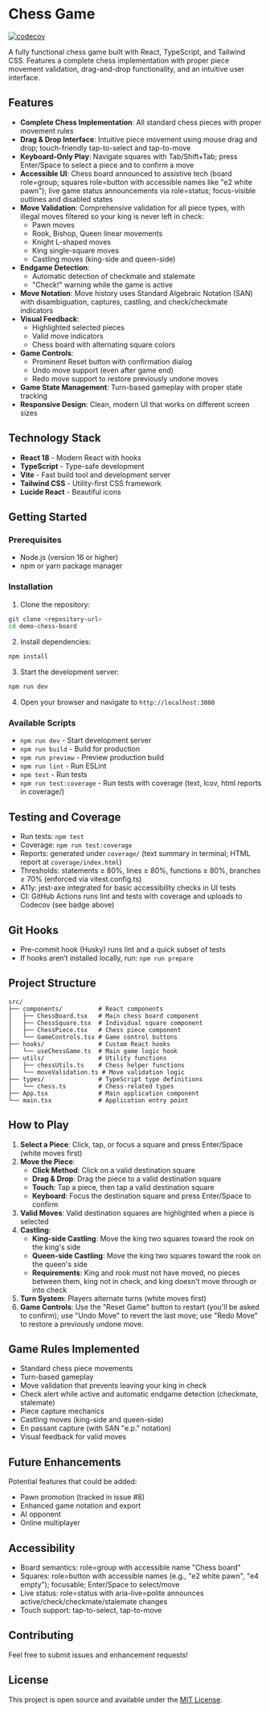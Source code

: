 # Chess Game

[![codecov](https://codecov.io/gh/nexusdrugi/demo-chess-board/branch/main/graph/badge.svg)](https://codecov.io/gh/nexusdrugi/demo-chess-board)

A fully functional chess game built with React, TypeScript, and Tailwind CSS. Features a complete chess implementation with proper piece movement validation, drag-and-drop functionality, and an intuitive user interface.

## Features

- **Complete Chess Implementation**: All standard chess pieces with proper movement rules
- **Drag & Drop Interface**: Intuitive piece movement using mouse drag and drop; touch-friendly tap-to-select and tap-to-move
- **Keyboard-Only Play**: Navigate squares with Tab/Shift+Tab; press Enter/Space to select a piece and to confirm a move
- **Accessible UI**: Chess board announced to assistive tech (board role=group; squares role=button with accessible names like "e2 white pawn"); live game status announcements via role=status; focus-visible outlines and disabled states
- **Move Validation**: Comprehensive validation for all piece types, with illegal moves filtered so your king is never left in check:
  - Pawn moves
  - Rook, Bishop, Queen linear movements
  - Knight L-shaped moves
  - King single-square moves
  - Castling moves (king-side and queen-side)
- **Endgame Detection**:
  - Automatic detection of checkmate and stalemate
  - "Check!" warning while the game is active
- **Move Notation**: Move history uses Standard Algebraic Notation (SAN) with disambiguation, captures, castling, and check/checkmate indicators
- **Visual Feedback**: 
  - Highlighted selected pieces
  - Valid move indicators
  - Chess board with alternating square colors
- **Game Controls**:
  - Prominent Reset button with confirmation dialog
  - Undo move support (even after game end)
  - Redo move support to restore previously undone moves
- **Game State Management**: Turn-based gameplay with proper state tracking
- **Responsive Design**: Clean, modern UI that works on different screen sizes

## Technology Stack

- **React 18** - Modern React with hooks
- **TypeScript** - Type-safe development
- **Vite** - Fast build tool and development server
- **Tailwind CSS** - Utility-first CSS framework
- **Lucide React** - Beautiful icons

## Getting Started

### Prerequisites

- Node.js (version 16 or higher)
- npm or yarn package manager

### Installation

1. Clone the repository:
```bash
git clone <repository-url>
cd demo-chess-board
```

2. Install dependencies:
```bash
npm install
```

3. Start the development server:
```bash
npm run dev
```

4. Open your browser and navigate to `http://localhost:3000`

### Available Scripts

- `npm run dev` - Start development server
- `npm run build` - Build for production
- `npm run preview` - Preview production build
- `npm run lint` - Run ESLint
- `npm test` - Run tests
- `npm run test:coverage` - Run tests with coverage (text, lcov, html reports in coverage/)

## Testing and Coverage

- Run tests: `npm test`
- Coverage: `npm run test:coverage`
- Reports: generated under `coverage/` (text summary in terminal; HTML report at `coverage/index.html`)
- Thresholds: statements ≥ 80%, lines ≥ 80%, functions ≥ 80%, branches ≥ 70% (enforced via vitest.config.ts)
- A11y: jest-axe integrated for basic accessibility checks in UI tests
- CI: GitHub Actions runs lint and tests with coverage and uploads to Codecov (see badge above)

## Git Hooks

- Pre-commit hook (Husky) runs lint and a quick subset of tests
- If hooks aren’t installed locally, run: `npm run prepare`

## Project Structure

```
src/
├── components/          # React components
│   ├── ChessBoard.tsx   # Main chess board component
│   ├── ChessSquare.tsx  # Individual square component
│   ├── ChessPiece.tsx   # Chess piece component
│   └── GameControls.tsx # Game control buttons
├── hooks/               # Custom React hooks
│   └── useChessGame.ts  # Main game logic hook
├── utils/               # Utility functions
│   ├── chessUtils.ts    # Chess helper functions
│   └── moveValidation.ts # Move validation logic
├── types/               # TypeScript type definitions
│   └── chess.ts         # Chess-related types
├── App.tsx              # Main application component
└── main.tsx             # Application entry point
```

## How to Play

1. **Select a Piece**: Click, tap, or focus a square and press Enter/Space (white moves first)
2. **Move the Piece**: 
   - **Click Method**: Click on a valid destination square
   - **Drag & Drop**: Drag the piece to a valid destination square
   - **Touch**: Tap a piece, then tap a valid destination square
   - **Keyboard**: Focus the destination square and press Enter/Space to confirm
3. **Valid Moves**: Valid destination squares are highlighted when a piece is selected
4. **Castling**: 
   - **King-side Castling**: Move the king two squares toward the rook on the king's side
   - **Queen-side Castling**: Move the king two squares toward the rook on the queen's side
   - **Requirements**: King and rook must not have moved, no pieces between them, king not in check, and king doesn't move through or into check
5. **Turn System**: Players alternate turns (white moves first)
6. **Game Controls**: Use the "Reset Game" button to restart (you'll be asked to confirm); use "Undo Move" to revert the last move; use "Redo Move" to restore a previously undone move.

## Game Rules Implemented

- Standard chess piece movements
- Turn-based gameplay
- Move validation that prevents leaving your king in check
- Check alert while active and automatic endgame detection (checkmate, stalemate)
- Piece capture mechanics
- Castling moves (king-side and queen-side)
- En passant capture (with SAN "e.p." notation)
- Visual feedback for valid moves

## Future Enhancements

Potential features that could be added:
- Pawn promotion (tracked in issue #8)
- Enhanced game notation and export
- AI opponent
- Online multiplayer

## Accessibility

- Board semantics: role=group with accessible name "Chess board"
- Squares: role=button with accessible names (e.g., "e2 white pawn", "e4 empty"); focusable; Enter/Space to select/move
- Live status: role=status with aria-live=polite announces active/check/checkmate/stalemate changes
- Touch support: tap-to-select, tap-to-move

## Contributing

Feel free to submit issues and enhancement requests!

## License

This project is open source and available under the [MIT License](LICENSE).
